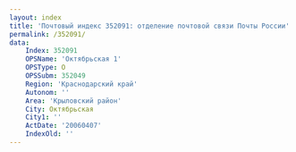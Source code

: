 ```yaml
---
layout: index
title: 'Почтовый индекс 352091: отделение почтовой связи Почты России'
permalink: /352091/
data:
    Index: 352091
    OPSName: 'Октябрьская 1'
    OPSType: О
    OPSSubm: 352049
    Region: 'Краснодарский край'
    Autonom: ''
    Area: 'Крыловский район'
    City: Октябрьская
    City1: ''
    ActDate: '20060407'
    IndexOld: ''
---
```

